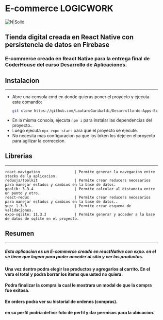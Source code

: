 # E-commerce LOGICWORK

![N|Solid](https://www.iteachrecruiters.com/img/blog/logo/react-native.png)

## Tienda digital creada en React Native con persistencia de datos en Firebase

### E-commerce creado en React Native para la entrega final de CoderHouse del curso Desarrollo de Aplicaciones.

## Instalacion

---

-   Abre una consola cmd en donde quieras poner el proyecto y ejecuta este comando:
    ```bash
    git clone https://github.com/LautaroGaribaldi/Desarrollo-de-Apps-Ecommerce-LautaroGaribaldi.git
    ```
-   En la misma consola, ejecuta `npm i` para instalar las dependencias del proyecto..
-   Luego ejecuta `npx expo start` para que el proyecto se ejecute.
-   No necesita mas configuracion ya que los token los deje en el proyecto para agilizar la correccion.

## Librerias

---

    react-navigation                | Permite generar la navegacion entre stacks de la aplicacion.
    reduxjs/toolkit                 | Permite crear reducers necesarios para manejar estados y cambios en la base de datos.
    geolib: 3.3.4                   | Permite calcular al distancia entre un punto y otro.
    react-redux                     | Permite crear reducers necesarios para manejar estados y cambios en la base de datos..
    yup: 1.3.3                      | Permite crear esquema de validaciones.
    expo-sqlite: 11.3.3             | Permite generar y acceder a la base de datos de sqlite en el proyecto.

## Resumen

---

##### Esta aplicacion es un E-commerce creado en reactNative con expo. en el se tiene que logear para poder acceder al sitio y ver los productos.

#### Una vez dentro podra elegir lso productos y agregarlos al carrito. En el vera el total y podra borrar los items que usted no quiera.

#### Podra finalizar la compra la cual le mostrara un modal de que la compra fue exitosa.

#### En orders podra ver su historial de ordenes (compras).

#### en su perfil podria definir foto de perfil y dar permisos para la ubicacion.
